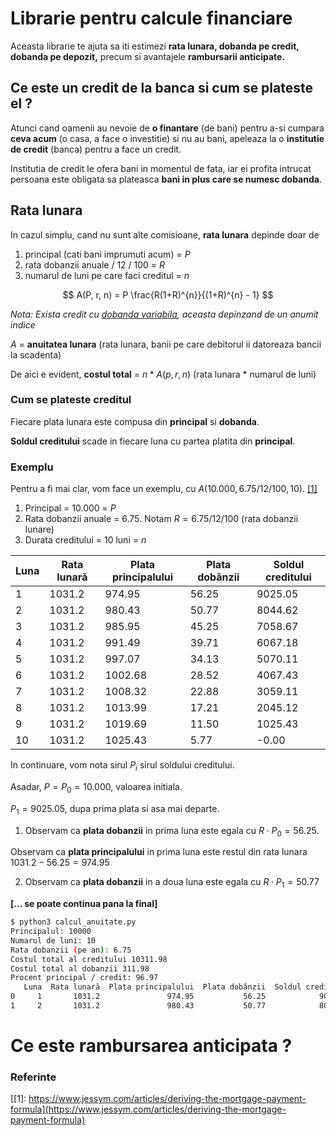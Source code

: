 # Librarie pentru calcule financiare

Aceasta librarie te ajuta sa iti estimezi **rata lunara, dobanda pe credit, dobanda pe depozit,** precum si
avantajele **rambursarii anticipate.**

## Ce este un credit de la banca si cum se plateste el ?

Atunci cand oamenii au nevoie de **o finantare** (de bani) pentru a-si cumpara **ceva acum** (o casa, a face o investitie) si nu au bani, apeleaza la o **institutie de credit** (banca) pentru a face un credit.

Institutia de credit le ofera bani in momentul de fata, iar ei profita intrucat persoana este obligata sa plateasca **bani in plus care se numesc dobanda**.

## Rata lunara

In cazul simplu, cand nu sunt alte comisioane, **rata lunara** depinde doar de

1. principal (cati bani imprumuti acum) = $P$
2. rata dobanzii anuale / 12 / 100 = $R$
3. numarul de luni pe care faci creditul = $n$

$$
A(P, r, n) = P \frac{R(1+R)^{n}}{(1+R)^{n} - 1}
$$

_Nota: Exista credit cu [dobanda variabila](https://www.investopedia.com/terms/v/variableinterestrate.asp), aceasta depinzand de un anumit indice_

$A$ = **anuitatea lunara** (rata lunara, banii pe care debitorul ii datoreaza bancii la scadenta)

De aici e evident, **costul total** = $n * A(p,r,n)$ (rata lunara \* numarul de luni)

### Cum se plateste creditul

Fiecare plata lunara este compusa din **principal** si **dobanda**.

**Soldul creditului** scade in fiecare luna cu partea platita din **principal**.

### Exemplu

Pentru a fi mai clar, vom face un exemplu, cu $A(10.000, 6.75/12/100, 10)$. [[1]](https://www.jessym.com/articles/deriving-the-mortgage-payment-formula)

1. Principal = 10.000 = $P$
2. Rata dobanzii anuale = 6.75. Notam $R = 6.75 / 12 / 100$ (rata dobanzii lunare)
3. Durata creditului = 10 luni = $n$

| Luna | Rata lunară | Plata principalului | Plata dobânzii | Soldul creditului |
| ---- | ----------- | ------------------- | -------------- | ----------------- |
| 1    | 1031.2      | 974.95              | 56.25          | 9025.05           |
| 2    | 1031.2      | 980.43              | 50.77          | 8044.62           |
| 3    | 1031.2      | 985.95              | 45.25          | 7058.67           |
| 4    | 1031.2      | 991.49              | 39.71          | 6067.18           |
| 5    | 1031.2      | 997.07              | 34.13          | 5070.11           |
| 6    | 1031.2      | 1002.68             | 28.52          | 4067.43           |
| 7    | 1031.2      | 1008.32             | 22.88          | 3059.11           |
| 8    | 1031.2      | 1013.99             | 17.21          | 2045.12           |
| 9    | 1031.2      | 1019.69             | 11.50          | 1025.43           |
| 10   | 1031.2      | 1025.43             | 5.77           | -0.00             |

In continuare, vom nota sirul $P_{i}$ sirul soldului creditului.

Asadar, $P = P_{0} = 10.000$, valoarea initiala.

$P_{1} = 9025.05$, dupa prima plata si asa mai departe.

1.  Observam ca **plata dobanzii** in prima luna este egala cu $R \cdot P_{0} = 56.25$.

Observam ca **plata principalului** in prima luna este restul din rata lunara $1031.2 - 56.25 = 974.95$

2. Observam ca **plata dobanzii** in a doua luna este egala cu $R \cdot P_{1} = 50.77$

**[... se poate continua pana la final]**

```bash
$ python3 calcul_anuitate.py
Principalul: 10000
Numarul de luni: 10
Rata dobanzii (pe an): 6.75
Costul total al creditului 10311.98
Costul total al dobanzii 311.98
Procent principal / credit: 96.97
   Luna  Rata lunară  Plata principalului  Plata dobânzii  Soldul creditului
0     1       1031.2               974.95           56.25            9025.05
1     2       1031.2               980.43           50.77            8044.62
```

# Ce este rambursarea anticipata ?

### Referinte

[[1]: https://www.jessym.com/articles/deriving-the-mortgage-payment-formula](https://www.jessym.com/articles/deriving-the-mortgage-payment-formula)
